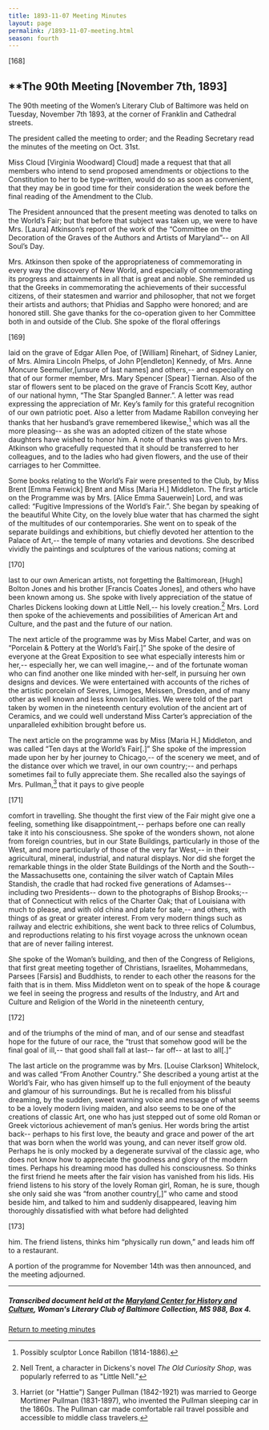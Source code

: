 ```yaml
---
title: 1893-11-07 Meeting Minutes
layout: page
permalink: /1893-11-07-meeting.html
season: fourth
---
```


<style>
    #maincontent{
        font-size:1.4em;
    }
</style>
[168]

## **The 90th Meeting [November 7th, 1893]

The 90th meeting of the Women’s Literary Club of Baltimore was held on Tuesday, November 7th 1893, at the corner of Franklin and Cathedral streets.

The president called the meeting to order; and the Reading Secretary read the minutes of the meeting on Oct. 31st.

Miss Cloud [Virginia Woodward] Cloud] made a request that that all members who intend to send proposed amendments or objections to the Constitution to her to be type-written, would do so as soon as convenient, that they may be in good time for their consideration the week before the final reading of the Amendment to the Club.

The President announced that the present meeting was denoted to talks on the World’s Fair; but that before that subject was taken up, we were to have Mrs. [Laura] Atkinson’s report of the work of the “Committee on the Decoration of the Graves of the Authors and Artists of Maryland”-- on All Soul’s Day.

Mrs. Atkinson then spoke of the appropriateness of commemorating in every way the discovery of New World, and especially of commemorating its progress and attainments in all that is great and noble. She reminded us that the Greeks in commemorating the achievements of their successful citizens, of their statesmen and warrior and philosopher, that not we forget their artists and authors; that Phidias and Sappho were honored; and are honored still. She gave thanks for the co-operation given to her Committee both in and outside of the Club. She spoke of the floral offerings

[169]

laid on the grave of Edgar Allen Poe, of [William] Rinehart, of Sidney Lanier, of Mrs. Almira Lincoln Phelps, of John P[endleton] Kennedy, of Mrs. Anne Moncure Seemuller,[unsure of last names] and others,-- and especially on that of our former member, Mrs. Mary Spencer [Spear] Tiernan. Also of the star of flowers sent to be placed on the grave of Francis Scott Key, author of our national hymn, “The Star Spangled Banner.”. A letter was read expressing the appreciation of Mr. Key’s family for this grateful recognition of our own patriotic poet. Also a letter from Madame Rabillon conveying her thanks that her husband’s grave remembered likewise,[^Rabillon] which was all the more pleasing-- as she was an adopted citizen of the state whose daughters have wished to honor him. A note of thanks was given to Mrs. Atkinson who gracefully requested that it should be transferred to her colleagues, and to the ladies who had given flowers, and the use of their carriages to her Committee.

[^Rabillon]: Possibly sculptor Lonce Rabillon (1814-1886).

Some books relating to the World’s Fair were presented to the Club, by Miss Brent [Emma Fenwick] Brent and Miss [Maria H.] Middleton. The first article on the Programme was by Mrs. [Alice Emma Sauerwein] Lord, and was called: “Fugitive Impressions of the World’s Fair.”. She began by speaking of the beautiful White City, on the lovely blue water that has charmed the sight of the multitudes of our contemporaries. She went on to speak of the separate buildings and exhibitions, but chiefly devoted her attention to the Palace of Art,-- the temple of many votaries and devotions. She described vividly the paintings and sculptures of the various nations; coming at

[170]

last to our own American artists, not forgetting the Baltimorean, [Hugh] Bolton Jones and his brother [Francis Coates Jones], and others who have been known among us. She spoke with lively appreciation of the statue of Charles Dickens looking down at Little Nell,-- his lovely creation.[^Nell] Mrs. Lord then spoke of the achievements and possibilities of American Art and Culture, and the past and the future of our nation.

[^Nell]: Nell Trent, a character in Dickens's novel _The Old Curiosity Shop_, was popularly referred to as "Little Nell."
 
The next article of the programme was by Miss Mabel Carter, and was on “Porcelain & Pottery at the World’s Fair[.]” She spoke of the desire of everyone at the Great Exposition to see what especially interests him or her,-- especially her, we can well imagine,-- and of the fortunate woman who can find another one like minded with her-self, in pursuing her own designs and devices. We were entertained with accounts of the riches of the artistic porcelain of Sevres, Limoges, Meissen, Dresden, and of many other as well known and less known localities. We were told of the part taken by women in the nineteenth century evolution of the ancient art of Ceramics, and we could well understand Miss Carter’s appreciation of the unparalleled exhibition brought before us.

The next article on the programme was by Miss [Maria H.] Middleton, and was called “Ten days at the World’s Fair[.]” She spoke of the impression made upon her by her journey to Chicago,-- of the scenery we meet, and of the distance over which we travel, in our own country;-- and perhaps sometimes fail to fully appreciate them. She recalled also the sayings of Mrs. Pullman,[^MrsP] that it pays to give people

[^MrsP]: Harriet (or "Hattie") Sanger Pullman (1842-1921) was married to George Mortimer Pullman (1831-1897), who invented the Pullman sleeping car in the 1860s. The Pullman car made comfortable rail travel possible and accessible to  middle class travelers.

[171]

comfort in travelling. She thought the first view of the Fair might give one a feeling, something like disappointment,-- perhaps before one can really take it into his consciousness. She spoke of the wonders shown, not alone from foreign countries, but in our State Buildings, particularly in those of the West, and more particularly of those of the very far West,-- in their agricultural, mineral, industrial, and natural displays. Nor did she forget the remarkable things in the older State Buildings of the North and the South-- the Massachusetts one, containing the silver watch of Captain Miles Standish, the cradle that had rocked five generations of Adamses-- including two Presidents-- down to the photographs of Bishop Brooks;-- that of Connecticut with relics of the Charter Oak; that of Louisiana with much to please, and with old china and plate for sale,-- and others, with things of as great or greater interest. From very modern things such as railway and electric exhibitions, she went back to three relics of Columbus, and reproductions relating to his first voyage across the unknown ocean that are of never failing interest.

She spoke of the Woman’s building, and then of the Congress of Religions, that first great meeting together of Christians, Israelites, Mohammedans, Parsees [Farsis] and Buddhists, to render to each other the reasons for the faith that is in them. Miss Middleton went on to speak of the hope & courage we feel in seeing the progress and results of the Industry, and Art and Culture and Religion of the World in the nineteenth century,

[172]

and of the triumphs of the mind of man, and of our sense and steadfast hope for the future of our race, the “trust that somehow good will be the final goal of ill,-- that good shall fall at last-- far off-- at last to all[.]”

The last article on the programme was by Mrs. [Louise Clarkson] Whitelock, and was called “From Another Country.” She described a young artist at the World’s Fair, who has given himself up to the full enjoyment of the beauty and glamour of his surroundings. But he is recalled from his blissful dreaming, by the sudden, sweet warning voice and message of what seems to be a lovely modern living maiden, and also seems to be one of the creations of classic Art, one who has just stepped out of some old Roman or Greek victorious achievement of man’s genius. Her words bring the artist back-- perhaps to his first love, the beauty and grace and power of the art that was born when the world was young, and can never itself grow old. Perhaps he is only mocked by a degenerate survival of the classic age, who does not know how to appreciate the goodness and glory of the modern times. Perhaps his dreaming mood has dulled his consciousness. So thinks the first friend he meets after the fair vision has vanished from his lids. His friend listens to his story of the lovely Roman girl, Roman, he is sure, though she only said she was “from another country[,]” who came and stood beside him, and talked to him and suddenly disappeared, leaving him thoroughly dissatisfied with what before had delighted

[173]

him. The friend listens, thinks him “physically run down,” and leads him off to a restaurant.

A portion of the programme for November 14th was then announced, and the meeting adjourned.
<hr>

##### Transcribed document held at the [Maryland Center for History and Culture](http://mdhs.org/), Woman's Literary Club of Baltimore Collection, MS 988, Box 4. 

[Return to meeting minutes](https://wlcb.github.io/archive/search/index.html?q=%2Bseason%3Afourth)